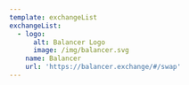 ```yaml
---
template: exchangeList
exchangeList:
  - logo:
      alt: Balancer Logo
      image: /img/balancer.svg
    name: Balancer
    url: 'https://balancer.exchange/#/swap'
---
```


